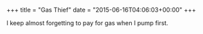 +++
title = "Gas Thief"
date = "2015-06-16T04:06:03+00:00"
+++

I keep almost forgetting to pay for gas when I pump first.
			